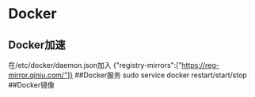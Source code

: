 # Docker
## Docker加速
在/etc/docker/daemon.json加入
{"registry-mirrors":["https://reg-mirror.qiniu.com/"]}
##Docker服务
sudo service docker restart/start/stop
##Docker镜像
